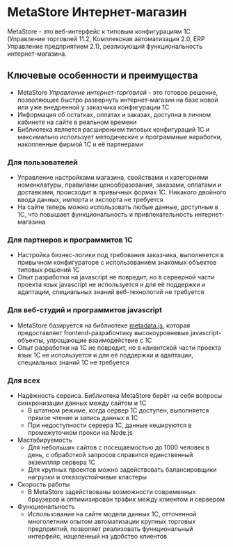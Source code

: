 # MetaStore Интернет-магазин
MetaStore - это веб-интерфейс к типовым конфигурациям 1С (Управление торговлей 11.2, Комплексная автоматизация 2.0, ERP Управление предприятием 2.1), реализующий функциональность интернет-магазина.

## Ключевые особенности и преимущества
- MetaStore _Управление интернет-торговлей_ - это готовое решение, позволяющее быстро развернуть интернет-магазин на базе новой или уже внедренной у заказчика конфигурации 1С
- Информация об остатках, оплатах и заказах, доступна в личном кабинете на сайте в реальном времени
- Библиотека является расширением типовых конфигураций 1С и максимально использует методические и программные наработки, накопленные фирмой 1С и её партнерами
### Для пользователей
- Управление настройками магазина, свойствами и категориями номенклатуры, правилами ценообразования, заказами, оплатами и доставками, происходит в привычных формах 1С. Никакого двойного ввода данных, импорта и экспорта не требуется
- На сайте теперь можно использовать любые данные, доступные в 1С, что повышает функциональность и привлекательность интернет-магазина
### Для партнеров и программитов 1С
- Настройка бизнес-логики под требования заказчика, выполняется в привычном конфигураторе с использованием знакомых объектов типовых решений 1С
- Опыт разработки на javascript не повредит, но в серверной части проекта язык javascript не используется и для её поддержки и адаптации, специальных знаний веб-технологий не требуется
### Для веб-студий и программитов javascript
- MetaStore базируется на библиотеке [metadata.js](https://github.com/oknosoft/metadata.js), которая предоставляет frontend-разрабочтику высокоуровневые javascript-объекты, упрощающие взаимодействие с 1С
- Опыт разработки на 1С не повредит, но в клиентской части проекта язык 1С не используется и для её поддержки и адаптации, специальных знаний 1С не требуется
### Для всех
- Надёжность сервиса. Библиотека MetaStore берёт на себя вопросы синхронизации данных между сайтом и 1С
	+ В штатном режиме, когда сервер 1С доступен, выполняется прямое чтение и запись данных в 1С
	+ При недоступности сервера 1С, данные кешируются в промежуточном прокси на Node.js
- Мастабируемость
	+ Для небольших сайтов с посещаемостью до 1000 человек в день, с обработкой запросов справится единственный экземпляр сервера 1С
	+ Для крупных проектов можно задействовать балансировщики нагрузки и отказоустойчивые кластеры
- Скорость работы
	+ В MetaStore задействованы возможности современных браузеров и оптимизирован трафик между клиентом и сервером
- Функциональность
	+ Использование на сайте модели данных 1С, отточенной многолетним опытом автоматизации крупных торговых предприятий, позволяет реализовать функциональный интерфейс, нацеленный на удобство клиентов
